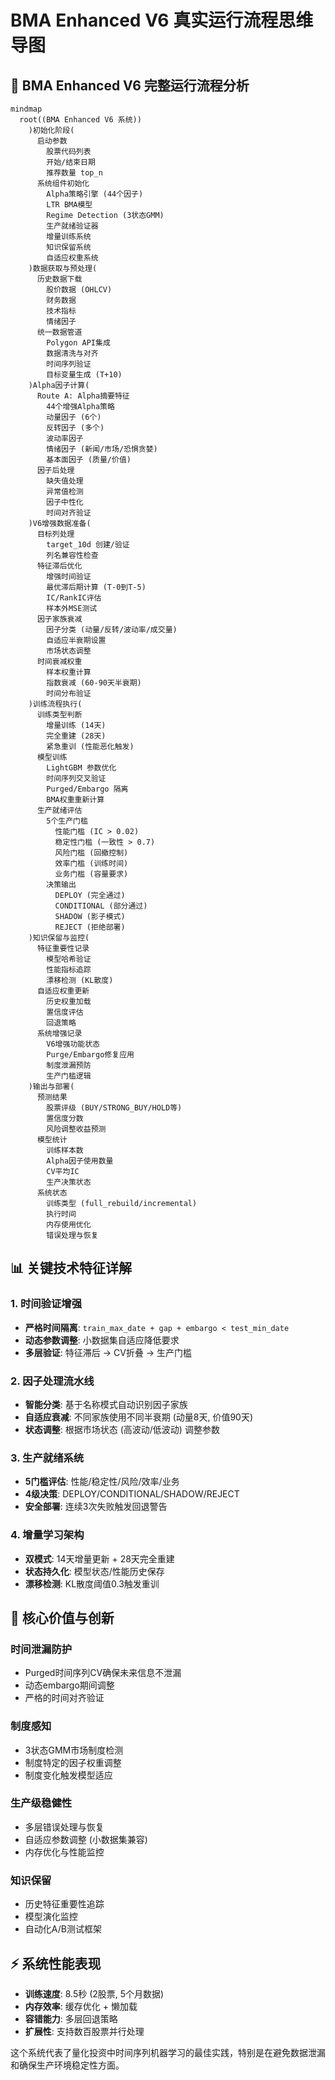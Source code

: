 # BMA Enhanced V6 真实运行流程思维导图

## 🚀 BMA Enhanced V6 完整运行流程分析

```mermaid
mindmap
  root((BMA Enhanced V6 系统))
    )初始化阶段(
      启动参数
        股票代码列表
        开始/结束日期
        推荐数量 top_n
      系统组件初始化
        Alpha策略引擎 (44个因子)
        LTR BMA模型
        Regime Detection (3状态GMM)
        生产就绪验证器
        增量训练系统
        知识保留系统
        自适应权重系统
    )数据获取与预处理(
      历史数据下载
        股价数据 (OHLCV)
        财务数据
        技术指标
        情绪因子
      统一数据管道
        Polygon API集成
        数据清洗与对齐
        时间序列验证
        目标变量生成 (T+10)
    )Alpha因子计算(
      Route A: Alpha摘要特征
        44个增强Alpha策略
        动量因子 (6个)
        反转因子 (多个)
        波动率因子
        情绪因子 (新闻/市场/恐惧贪婪)
        基本面因子 (质量/价值)
      因子后处理
        缺失值处理
        异常值检测
        因子中性化
        时间对齐验证
    )V6增强数据准备(
      目标列处理
        target_10d 创建/验证
        列名兼容性检查
      特征滞后优化
        增强时间验证
        最优滞后期计算 (T-0到T-5)
        IC/RankIC评估
        样本外MSE测试
      因子家族衰减
        因子分类 (动量/反转/波动率/成交量)
        自适应半衰期设置
        市场状态调整
      时间衰减权重
        样本权重计算
        指数衰减 (60-90天半衰期)
        时间分布验证
    )训练流程执行(
      训练类型判断
        增量训练 (14天)
        完全重建 (28天)
        紧急重训 (性能恶化触发)
      模型训练
        LightGBM 参数优化
        时间序列交叉验证
        Purged/Embargo 隔离
        BMA权重重新计算
      生产就绪评估
        5个生产门槛
          性能门槛 (IC > 0.02)
          稳定性门槛 (一致性 > 0.7)
          风险门槛 (回撤控制)
          效率门槛 (训练时间)
          业务门槛 (容量要求)
        决策输出
          DEPLOY (完全通过)
          CONDITIONAL (部分通过)
          SHADOW (影子模式)
          REJECT (拒绝部署)
    )知识保留与监控(
      特征重要性记录
        模型哈希验证
        性能指标追踪
        漂移检测 (KL散度)
      自适应权重更新
        历史权重加载
        置信度评估
        回退策略
      系统增强记录
        V6增强功能状态
        Purge/Embargo修复应用
        制度泄漏预防
        生产门槛逻辑
    )输出与部署(
      预测结果
        股票评级 (BUY/STRONG_BUY/HOLD等)
        置信度分数
        风险调整收益预测
      模型统计
        训练样本数
        Alpha因子使用数量
        CV平均IC
        生产决策状态
      系统状态
        训练类型 (full_rebuild/incremental)
        执行时间
        内存使用优化
        错误处理与恢复
```

## 📊 关键技术特征详解

### 1. **时间验证增强**
- **严格时间隔离**: `train_max_date + gap + embargo < test_min_date`
- **动态参数调整**: 小数据集自适应降低要求
- **多层验证**: 特征滞后 → CV折叠 → 生产门槛

### 2. **因子处理流水线**
- **智能分类**: 基于名称模式自动识别因子家族
- **自适应衰减**: 不同家族使用不同半衰期 (动量8天, 价值90天)
- **状态调整**: 根据市场状态 (高波动/低波动) 调整参数

### 3. **生产就绪系统**
- **5门槛评估**: 性能/稳定性/风险/效率/业务
- **4级决策**: DEPLOY/CONDITIONAL/SHADOW/REJECT
- **安全部署**: 连续3次失败触发回退警告

### 4. **增量学习架构**
- **双模式**: 14天增量更新 + 28天完全重建
- **状态持久化**: 模型状态/性能历史保存
- **漂移检测**: KL散度阈值0.3触发重训

## 🎯 核心价值与创新

### **时间泄漏防护**
- Purged时间序列CV确保未来信息不泄漏
- 动态embargo期间调整
- 严格的时间对齐验证

### **制度感知**
- 3状态GMM市场制度检测
- 制度特定的因子权重调整
- 制度变化触发模型适应

### **生产级稳健性**
- 多层错误处理与恢复
- 自适应参数调整 (小数据集兼容)
- 内存优化与性能监控

### **知识保留**
- 历史特征重要性追踪
- 模型演化监控
- 自动化A/B测试框架

## ⚡ 系统性能表现

- **训练速度**: 8.5秒 (2股票, 5个月数据)
- **内存效率**: 缓存优化 + 懒加载
- **容错能力**: 多层回退策略
- **扩展性**: 支持数百股票并行处理

这个系统代表了量化投资中时间序列机器学习的最佳实践，特别是在避免数据泄漏和确保生产环境稳定性方面。